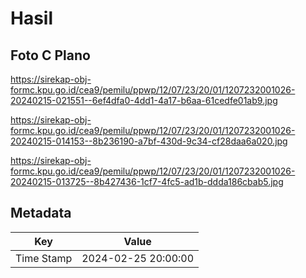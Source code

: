# Hasil

## Foto C Plano

https://sirekap-obj-formc.kpu.go.id/cea9/pemilu/ppwp/12/07/23/20/01/1207232001026-20240215-021551--6ef4dfa0-4dd1-4a17-b6aa-61cedfe01ab9.jpg

https://sirekap-obj-formc.kpu.go.id/cea9/pemilu/ppwp/12/07/23/20/01/1207232001026-20240215-014153--8b236190-a7bf-430d-9c34-cf28daa6a020.jpg

https://sirekap-obj-formc.kpu.go.id/cea9/pemilu/ppwp/12/07/23/20/01/1207232001026-20240215-013725--8b427436-1cf7-4fc5-ad1b-ddda186cbab5.jpg


## Metadata

| Key        | Value               |
| ---------- | ------------------- |
| Time Stamp | 2024-02-25 20:00:00 |



